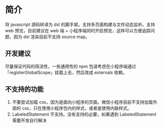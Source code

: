 # 简介

将 javascript 源码转译为 dsl 的脚手架。支持多页面构建与文件动态监听。支持 web 预览，目前建议在 web 端 + 小程序端同时开启预览，这样可以方便追踪问题，因为 dsl 渲染目前不支持 source map。


## 开发建议

尽量保证代码的简洁性，一些通用性的 npm 包请考虑在小程序端通过「registerGlobalScope」挂载上去，然后改成 externals 依赖。


## 不支持的功能

1. 不要尝试加载 css，因为是面向小程序的页面。微信小程序目前不支持加载外部的 css，只在使用小程序包内的样式，或者是使用内联样式。
2. LabeledStatement 不支持。没有支持的必要，如果遇到 LabeledStatement 需要开发自行解决

